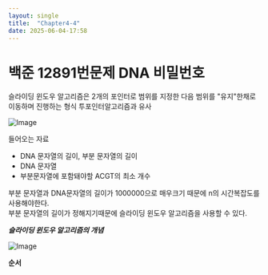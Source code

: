 ```yaml
---
layout: single
title:  "Chapter4-4"
date: 2025-06-04-17:58 
---
```


# 백준 12891번문제 DNA 비밀번호

슬라이딩 윈도우 알고리즘은 2개의 포인터로 범위를 지정한 다음 범위를 "유지"한채로 이동하며 진행하는 형식 투포인터알고리즘과 유사

![Image](https://github.com/user-attachments/assets/e0a81172-689e-4da3-9cf4-8411435a68da)

들어오는 자료
- DNA 문자열의 길이, 부분 문자열의 길이
- DNA 문자열
- 부분문자열에 포함돼야할 ACGT의 최소 개수

부분 문자열과 DNA문자열의 길이가 1000000으로 매우크기 때문에 n의 시간복잡도를 사용해야한다.  
부분 문자열의 길이가 정해지기때문에 슬라이딩 윈도우 알고리즘을 사용할 수 있다.  

***슬라이딩 윈도우 알고리즘의 개념***

![Image](https://github.com/user-attachments/assets/70ebff26-3cb0-40dc-b523-bae12ef493a5)

**순서**






